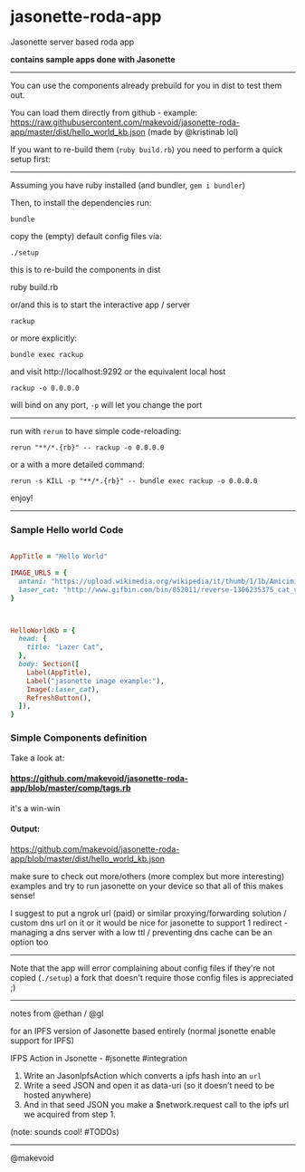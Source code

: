 # jasonette-roda-app

Jasonette server based roda app


**contains sample apps done with Jasonette**

---

You can use the components already prebuild for you in dist to test them out.

You can load them directly from github - example: https://raw.githubusercontent.com/makevoid/jasonette-roda-app/master/dist/hello_world_kb.json (made by @kristinab lol)


If you want to re-build them (`ruby build.rb`) you need to perform a quick setup first:


---

Assuming you have ruby installed (and bundler, `gem i bundler`)


Then, to install the dependencies run:


    bundle


copy the (empty) default config files via:

    ./setup


this is to re-build the components in dist

 ruby build.rb


or/and this is to start the interactive app / server

    rackup

or more explicitly:

    bundle exec rackup


and visit http://localhost:9292 or the equivalent local host


    rackup -o 0.0.0.0

will bind on any port, `-p` will let you change the port


---

run with `rerun` to have simple code-reloading:

`rerun "**/*.{rb}" -- rackup -o 0.0.0.0`

or a with a more detailed command:

`rerun -s KILL -p "**/*.{rb}" -- bundle exec rackup -o 0.0.0.0`

enjoy!

---

### Sample Hello world Code


```ruby

AppTitle = "Hello World"

IMAGE_URLS = {
  antani: "https://upload.wikimedia.org/wikipedia/it/thumb/1/1b/Amicimiei-Tognazzi.jpg/310px-Amicimiei-Tognazzi.jpg", # antani is a word that makes no sense (like foo)
  laser_cat: "http://www.gifbin.com/bin/052011/reverse-1306235375_cat_vs_laser_pointer.gif"
}



HelloWorldKb = {
  head: {
    title: "Lazer Cat",
  },
  body: Section([
    Label(AppTitle),
    Label("jasonette image example:"),
    Image(:laser_cat),
    RefreshButton(),
  ]),
}

```


### Simple Components definition


Take a look at:

#### https://github.com/makevoid/jasonette-roda-app/blob/master/comp/tags.rb


it's a win-win


#### Output:

https://github.com/makevoid/jasonette-roda-app/blob/master/dist/hello_world_kb.json


make sure to check out more/others (more complex but more interesting) examples and try to run jasonette on your device so that all of this makes sense!

I suggest to put a ngrok url (paid) or similar proxying/forwarding solution / custom dns url on it or it would be nice for jasonette to support 1 redirect - managing a dns server with a low ttl / preventing dns cache can be an option too

---


Note that the app will error complaining about config files if they're not copied (`./setup`) a fork that doesn't require those config files is <much> appreciated ;)


---

notes from @ethan / @gl

for an IPFS version of Jasonette based entirely (normal jsonette enable support for IPFS)

IFPS Action in Jsonette - #jsonette #integration

1. Write an JasonIpfsAction which converts a ipfs hash into an `url`
2. Write a seed JSON and open it as data-uri (so it doesn’t need to be hosted anywhere)
3. And in that seed JSON you make a $network.request call to the ipfs url we acquired from step 1.


(note: sounds cool! #TODOs)


---

@makevoid
